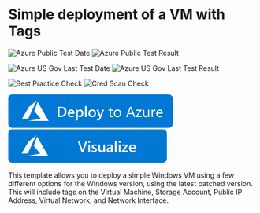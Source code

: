 # Simple deployment of a VM with Tags

![Azure Public Test Date](https://azurequickstartsservice.blob.core.windows.net/badges/quickstarts/microsoft.compute/vm-tags/PublicLastTestDate.svg)
![Azure Public Test Result](https://azurequickstartsservice.blob.core.windows.net/badges/quickstarts/microsoft.compute/vm-tags/PublicDeployment.svg)

![Azure US Gov Last Test Date](https://azurequickstartsservice.blob.core.windows.net/badges/quickstarts/microsoft.compute/vm-tags/FairfaxLastTestDate.svg)
![Azure US Gov Last Test Result](https://azurequickstartsservice.blob.core.windows.net/badges/quickstarts/microsoft.compute/vm-tags/FairfaxDeployment.svg)

![Best Practice Check](https://azurequickstartsservice.blob.core.windows.net/badges/quickstarts/microsoft.compute/vm-tags/BestPracticeResult.svg)
![Cred Scan Check](https://azurequickstartsservice.blob.core.windows.net/badges/quickstarts/microsoft.compute/vm-tags/CredScanResult.svg)

[![Deploy To Azure](https://raw.githubusercontent.com/Azure/azure-quickstart-templates/master/1-CONTRIBUTION-GUIDE/images/deploytoazure.svg?sanitize=true)](https://portal.azure.com/#create/Microsoft.Template/uri/https%3A%2F%2Fraw.githubusercontent.com%2FAzure%2Fazure-quickstart-templates%2Fmaster%2Fquickstarts%2Fmicrosoft.compute%2Fvm-tags%2Fazuredeploy.json)  [![Visualize](https://raw.githubusercontent.com/Azure/azure-quickstart-templates/master/1-CONTRIBUTION-GUIDE/images/visualizebutton.svg?sanitize=true)](http://armviz.io/#/?load=https%3A%2F%2Fraw.githubusercontent.com%2FAzure%2Fazure-quickstart-templates%2Fmaster%2Fquickstarts%2Fmicrosoft.compute%2Fvm-tags%2Fazuredeploy.json)

This template allows you to deploy a simple Windows VM using a few different options for the Windows version, using the latest patched version. This will include tags on the Virtual Machine, Storage Account, Public IP Address, Virtual Network, and Network Interface.


